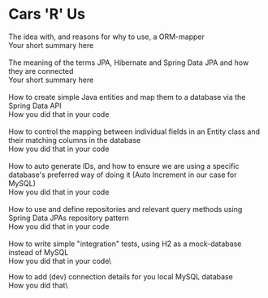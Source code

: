 # Cars 'R' Us
The idea with, and reasons for why to use, a ORM-mapper\
   Your short summary here\
   \
The meaning of the terms JPA, Hibernate and Spring Data JPA and how they are connected\
   Your short summary here\
   \
How to create simple Java entities and map them to a database via the Spring Data API\
   How you did that in your code\
   \
How to control the mapping between individual fields in an Entity class and their matching columns in the database\
   How you did that in your code\
   \
How to auto generate IDs, and how to ensure we are using  a specific database's preferred way of doing it (Auto Increment in our case for  MySQL)\
   How you did that in your code\
   \
How to use and define repositories and relevant query methods using Spring Data JPAs repository pattern\
   How you did that in your code\
   \
How to write simple "integration" tests, using H2 as a mock-database instead of MySQL\
   How you did that in your code\
   
How to add (dev) connection details for you local MySQL database\
   How you did that\
